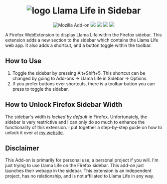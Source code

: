 <h1 align=center>

<img src="https://llamalife.co/favicon.png" alt="logo" />
Llama Life in Sidebar
</h1>

<p align=center>
<img alt="Mozilla Add-on" src="https://img.shields.io/amo/v/%7B298b10ce-2211-47d0-aad6-107b8a733fc5%7D">
<img src="https://img.shields.io/amo/rating/%7Ba16c3799-d903-44e3-b044-a032197f5ef8%7D" />
<img src="https://img.shields.io/amo/dw/%7B298b10ce-2211-47d0-aad6-107b8a733fc5%7D" />
<img src="https://img.shields.io/amo/users/%7B298b10ce-2211-47d0-aad6-107b8a733fc5%7D" />
<img src="https://img.shields.io/github/license/semanticdata/firefox-llamalife-in-sidebar" />
</p>

A Firefox WebExtension to display Llama Life within the Firefox sidebar. This extension adds a new section to the sidebar which contains the Llama Life web app. It also adds a shortcut, and a button toggle within the toolbar.

## How to Use

1. Toggle the sidebar by pressing Alt+Shift+5. This shortcut can be changed by going to Add-ons -> Llama Life in Sidebar -> Options.
2. If you prefer buttons over shortcuts, there is a toolbar button you can press to toggle the sidebar.

## How to Unlock Firefox Sidebar Width

The sidebar's width is *locked by default* in Firefox. Unfortunately, the sidebar is very restrictive and I can only do so much to enhance the functionality of this extension. I put together a step-by-step guide on how to unlock it over at [my website](https://forgetful.dev/guides/unlock-firefox-sidebar/).

## Disclaimer

This Add-on is primarily for personal use; a personal project if you will. I'm just trying to use Llama Life on the Firefox sidebar. This add-on just launches their webapp in the sidebar. This extension is an independent project, has no relationship, and is not affiliated to Llama Life in any way.
